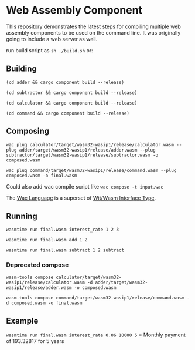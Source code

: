 # Web Assembly Component

This repository demonstrates the latest steps for compiling multiple web assembly components to be used on the command line. It was originally going to include a web server as well.

run build script as `sh ./build.sh` or:

## Building

`(cd adder && cargo component build --release)`

`(cd subtractor && cargo component build --release)`

`(cd calculator && cargo component build --release)`

`(cd command && cargo component build --release)`

## Composing

`wac plug calculator/target/wasm32-wasip1/release/calculator.wasm --plug adder/target/wasm32-wasip1/release/adder.wasm --plug subtractor/target/wasm32-wasip1/release/subtractor.wasm -o composed.wasm`

`wac plug command/target/wasm32-wasip1/release/command.wasm --plug composed.wasm -o final.wasm`

Could also add wac compile script like `wac compose -t input.wac`

The [Wac Language](https://github.com/bytecodealliance/wac) is a superset of [Wit/Wasm Interface Type](https://component-model.bytecodealliance.org/design/wit.html).

## Running

`wasmtime run final.wasm interest_rate 1 2 3`

`wasmtime run final.wasm add 1 2`

`wasmtime run final.wasm subtract 1 2 subtract`

### Deprecated compose

`wasm-tools compose calculator/target/wasm32-wasip1/release/calculator.wasm -d adder/target/wasm32-wasip1/release/adder.wasm -o composed.wasm`

`wasm-tools compose command/target/wasm32-wasip1/release/command.wasm -d composed.wasm -o final.wasm`

## Example 

`wasmtime run final.wasm interest_rate 0.06 10000 5` = Monthly payment of 193.32817 for 5 years
